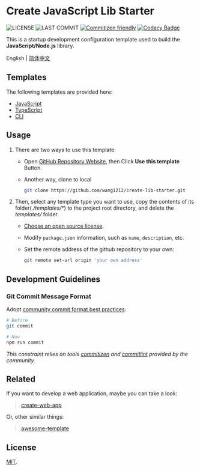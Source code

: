 # Create JavaScript Lib Starter

![LICENSE](https://badgen.net/github/license/wang1212/create-lib-starter)
![LAST COMMIT](https://badgen.net/github/last-commit/wang1212/create-lib-starter)
[![Commitizen friendly](https://img.shields.io/badge/commitizen-friendly-brightgreen.svg)](http://commitizen.github.io/cz-cli/)
[![Codacy Badge](https://app.codacy.com/project/badge/Grade/a8f4a088840a4cec88e56a9c11f25e87)](https://www.codacy.com/gh/wang1212/create-lib-starter/dashboard?utm_source=github.com&utm_medium=referral&utm_content=wang1212/create-lib-starter&utm_campaign=Badge_Grade)

This is a startup development configuration template used to build the **JavaScript/Node.js** library.

English | [简体中文](./README.zh-CN.md)

## Templates

The following templates are provided here:

- [JavaScript](./templates/javascript/)
- [TypeScript](./templates/typescript/)
- [CLI](./templates/cli/)

## Usage

1. There are two ways to use this template:

   - Open [GitHub Repository Website](https://github.com/wang1212/create-lib-starter), then Click **Use this template** Button.

   - Another way, clone to local

     ```bash
     git clone https://github.com/wang1212/create-lib-starter.git
     ```

2. Then, select any template type you want to use, copy the contents of its folder(_./templates/\*_) to the project root directory, and delete the _templates/_ folder.

   - [Choose an open source license](https://choosealicense.com/).

   - Modify `package.json` information, such as `name`, `description`, etc.

   - Set the remote address of the github repository to your own:

     ```bash
     git remote set-url origin 'your own address'
     ```

## Development Guidelines

### Git Commit Message Format

Adopt [community commit format best practices](https://www.conventionalcommits.org/):

```bash
# Before
git commit

# Now
npm run commit
```

_This constraint relies on tools [commitizen](http://commitizen.github.io/cz-cli/) and [commitlint](https://commitlint.js.org/) provided by the community._

## Related

If you want to develop a web application, maybe you can take a look:

> [create-web-app](https://github.com/wang1212/create-web-app)

Or, other similar things:

> [awesome-template](https://github.com/wang1212/awesome-template)

## License

[MIT](./LICENSE).
